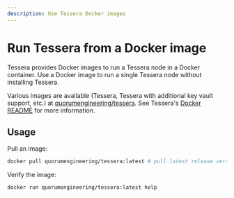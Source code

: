 ```yaml
---
description: Use Tessera Docker images
---
```


# Run Tessera from a Docker image

Tessera provides Docker images to run a Tessera node in a Docker container.
Use a Docker image to run a single Tessera node without installing Tessera.

Various images are available (Tessera, Tessera with additional key vault support, etc.) at
[quorumengineering/tessera](https://hub.docker.com/r/quorumengineering/tessera).
See Tessera's [Docker README](https://github.com/ConsenSys/tessera/blob/master/docker/README.md) for more information.

## Usage

Pull an image:

```bash
docker pull quorumengineering/tessera:latest # pull latest release version
```

Verify the image:

```bash
docker run quorumengineering/tessera:latest help
```
